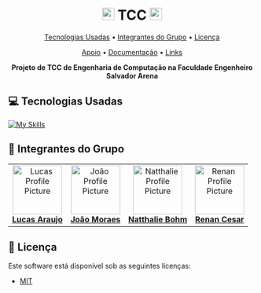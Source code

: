 <h1 align="center" style="font-weight: bold;"><img src="https://raw.githubusercontent.com/Tarikul-Islam-Anik/Animated-Fluent-Emojis/master/Emojis/People%20with%20activities/Person%20Lifting%20Weights%20Light%20Skin%20Tone.png" alt="Person Lifting Weights Light Skin Tone" width="25" height="25" /> TCC <img src="https://raw.githubusercontent.com/Tarikul-Islam-Anik/Animated-Fluent-Emojis/master/Emojis/People%20with%20activities/Person%20Lifting%20Weights%20Light%20Skin%20Tone.png" alt="Person Lifting Weights Light Skin Tone" width="25" height="25" /></h1>

<p align="center">
 <a href="#tech">Tecnologias Usadas</a> • 
 <a href="#colab">Integrantes do Grupo</a> •
 <a href="#license">Licença</a>
</p>
<p align="center">
 <a href="docs/apoio">Apoio</a> • 
 <a href="docs/documentação">Documentação</a> •
 <a href="docs/links">Links</a>
</p>

<p align="center">
    <b>Projeto de TCC de Engenharia de Computação na Faculdade Engenheiro Salvador Arena</b>
</p>

<h2 id="tech">💻 Tecnologias Usadas</h2>

[![My Skills](https://skillicons.dev/icons?i=py,pycharm,opencv,tensorflow,figma)](https://skillicons.dev)

<h2 id="colab">🤝 Integrantes do Grupo</h2>

<table>
  <tr>
    <td align="center">
      <a href="https://github.com/lucassantuss">
        <img src="https://github.com/lucassantuss.png" width="100px;" alt="Lucas Profile Picture"/><br>
          <b>Lucas Araujo</b>
      </a>
    </td>
    <td align="center">
      <a href="https://github.com/0-Programmer-0">
        <img src="https://github.com/0-Programmer-0.png" width="100px;" alt="João Profile Picture"/><br>
          <b>João Moraes</b>
      </a>
    </td>
    <td align="center">
      <a href="https://github.com/nxtales">
        <img src="https://github.com/nxtales.png" width="100px;" alt="Natthalie Profile Picture"/><br>
          <b>Natthalie Bohm</b>
      </a>
    </td>
    <td align="center">
      <a href="https://github.com/RenanCesarDeAraujo">
        <img src="https://github.com/RenanCesarDeAraujo.png" width="100px;" alt="Renan Profile Picture"/><br>
          <b>Renan Cesar</b>
      </a>
    </td>
  </tr>
</table>

<h2 id="license">🧾 Licença</h2>

Este software está disponível sob as seguintes licenças:

- [MIT](LICENSE)
